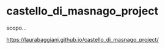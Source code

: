 # castello_di_masnago_project

scopo...

https://laurabaggiani.github.io/castello_di_masnago_project/ 
